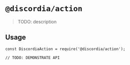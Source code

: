 # `@discordia/action`

> TODO: description

## Usage

```
const DiscordiaAction = require('@discordia/action');

// TODO: DEMONSTRATE API
```
